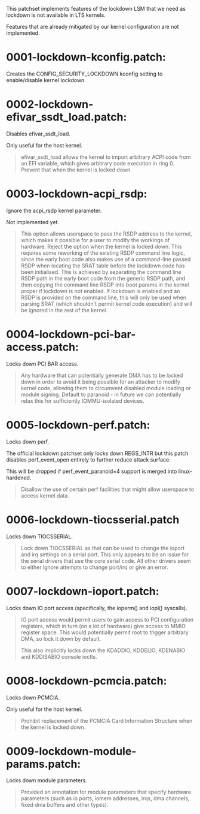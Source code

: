This patchset implements features of the lockdown LSM that we need as
lockdown is not available in LTS kernels.

Features that are already mitigated by our kernel configuration are not
implemented.

# 0001-lockdown-kconfig.patch:

Creates the CONFIG_SECURITY_LOCKDOWN kconfig setting to enable/disable
kernel lockdown.

# 0002-lockdown-efivar_ssdt_load.patch:

Disables efivar_ssdt_load.

Only useful for the host kernel.

> efivar_ssdt_load allows the kernel to import arbitrary ACPI code from an
EFI variable, which gives arbitrary code execution in ring 0. Prevent
that when the kernel is locked down.

# 0003-lockdown-acpi_rsdp:

Ignore the acpi_rsdp kernel parameter.

Not implemented yet.

> This option allows userspace to pass the RSDP address to the kernel, which
makes it possible for a user to modify the workings of hardware. Reject
the option when the kernel is locked down. This requires some reworking
of the existing RSDP command line logic, since the early boot code also
makes use of a command-line passed RSDP when locating the SRAT table
before the lockdown code has been initialised. This is achieved by
separating the command line RSDP path in the early boot code from the
generic RSDP path, and then copying the command line RSDP into boot
params in the kernel proper if lockdown is not enabled. If lockdown is
enabled and an RSDP is provided on the command line, this will only be
used when parsing SRAT (which shouldn't permit kernel code execution)
and will be ignored in the rest of the kernel.

# 0004-lockdown-pci-bar-access.patch:

Locks down PCI BAR access.

> Any hardware that can potentially generate DMA has to be locked down in
order to avoid it being possible for an attacker to modify kernel code,
allowing them to circumvent disabled module loading or module signing.
Default to paranoid - in future we can potentially relax this for
sufficiently IOMMU-isolated devices.

# 0005-lockdown-perf.patch:

Locks down perf.

The official lockdown patchset only locks down REGS_INTR but this patch
disables perf_event_open entirely to further reduce attack surface.

This will be dropped if perf_event_paranoid=4 support is merged into
linux-hardened.

> Disallow the use of certain perf facilities that might allow userspace to
access kernel data.

# 0006-lockdown-tiocsserial.patch

Locks down TIOCSSERIAL.

> Lock down TIOCSSERIAL as that can be used to change the ioport and irq
settings on a serial port.  This only appears to be an issue for the serial
drivers that use the core serial code.  All other drivers seem to either
ignore attempts to change port/irq or give an error.

# 0007-lockdown-ioport.patch:

Locks down IO port access (specifically, the ioperm() and iopl() syscalls).

> IO port access would permit users to gain access to PCI configuration
registers, which in turn (on a lot of hardware) give access to MMIO
register space. This would potentially permit root to trigger arbitrary
DMA, so lock it down by default.
>
> This also implicitly locks down the KDADDIO, KDDELIO, KDENABIO and
KDDISABIO console ioctls.

# 0008-lockdown-pcmcia.patch:

Locks down PCMCIA.

Only useful for the host kernel.

> Prohibit replacement of the PCMCIA Card Information Structure when the
kernel is locked down.

# 0009-lockdown-module-params.patch:

Locks down module parameters.

> Provided an annotation for module parameters that specify hardware
parameters (such as io ports, iomem addresses, irqs, dma channels, fixed
dma buffers and other types).
